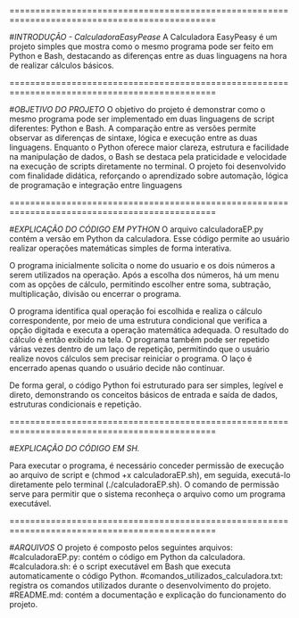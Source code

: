 ==============================================================================================

#*INTRODUÇÃO - CalculadoraEasyPease*
A Calculadora EasyPeasy é um projeto simples que mostra como o mesmo programa pode ser feito em Python e Bash, destacando as diferenças entre as duas linguagens na hora de realizar cálculos básicos.

==============================================================================================

#*OBJETIVO DO PROJETO*
O objetivo do projeto é demonstrar como o mesmo programa pode ser implementado em duas linguagens de script diferentes: Python e Bash. A comparação entre as versões permite observar as diferenças de sintaxe, lógica e execução entre as duas linguagens.
Enquanto o Python oferece maior clareza, estrutura e facilidade na manipulação de dados, o Bash se destaca pela praticidade e velocidade na execução de scripts diretamente no terminal. O projeto foi desenvolvido com finalidade didática, reforçando o aprendizado sobre automação, lógica de programação e integração entre linguagens

==============================================================================================

#*EXPLICAÇÃO DO CÓDIGO EM PYTHON*
O arquivo calculadoraEP.py contém a versão em Python da calculadora. Esse código permite ao usuário realizar operações matemáticas simples de forma interativa.

O programa inicialmente solicita o nome do usuario e os dois números a serem utilizados na operação. Após a escolha dos números, há um menu com as opções de cálculo, permitindo escolher entre soma, subtração, multiplicação, divisão ou encerrar o programa. 

O programa identifica qual operação foi escolhida e realiza o cálculo correspondente, por meio de uma estrutura condicional que verifica a opção digitada e executa a operação matemática adequada. O resultado do cálculo é então exibido na tela. O programa também pode ser repetido várias vezes dentro de um laço de repetição, permitindo que o usuário realize novos cálculos sem precisar reiniciar o programa. O laço é encerrado apenas quando o usuário decide não continuar.

De forma geral, o código Python foi estruturado para ser simples, legível e direto, demonstrando os conceitos básicos de entrada e saída de dados, estruturas condicionais e repetição.

==============================================================================================

#*EXPLICAÇÃO DO CÓDIGO EM SH.*

Para executar o programa, é necessário conceder permissão de execução ao arquivo de script e (chmod +x calculadoraEP.sh), em seguida, executá-lo diretamente pelo terminal (./calculadoraEP.sh). O comando de permissão serve para permitir que o sistema reconheça o arquivo como um programa executável. 

==============================================================================================

#*ARQUIVOS*
O projeto é composto pelos seguintes arquivos:
#calculadoraEP.py: contém o código em Python da calculadora.
#calculadora.sh: é o script executável em Bash que executa automaticamente o código Python.
#comandos_utilizados_calculadora.txt: registra os comandos utilizados durante o desenvolvimento do projeto.
#README.md: contém a documentação e explicação do funcionamento do projeto.
